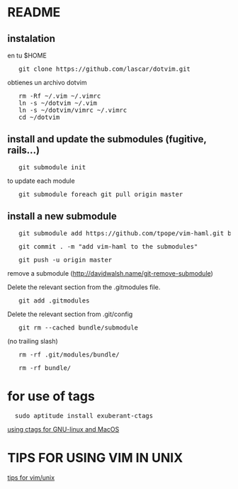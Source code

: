 # README

## instalation

en tu $HOME

<pre>
   git clone https://github.com/lascar/dotvim.git
</pre>

obtienes un archivo dotvim

<pre>
   rm -Rf ~/.vim ~/.vimrc
   ln -s ~/dotvim ~/.vim
   ln -s ~/dotvim/vimrc ~/.vimrc
   cd ~/dotvim
</pre>

## install and update the submodules (fugitive, rails...)

<pre>
   git submodule init
</pre>

to update each module

<pre>
   git submodule foreach git pull origin master
</pre>


## install a new submodule

<pre>
   git submodule add https://github.com/tpope/vim-haml.git bundle/vim-haml
</pre>

<pre>
   git commit . -m "add vim-haml to the submodules"
</pre>

<pre>
   git push -u origin master
</pre>

remove a submodule (http://davidwalsh.name/git-remove-submodule)

Delete the relevant section from the .gitmodules file. 

<pre>
   git add .gitmodules
</pre>

Delete the relevant section from .git/config

<pre>
   git rm --cached bundle/submodule
</pre>

(no trailing slash)

<pre>
   rm -rf .git/modules/bundle/<submodule>
</pre>

<pre>
   rm -rf bundle/<submodule>
</pre>

# for use of tags

<pre>
  sudo aptitude install exuberant-ctags
</pre>

[using ctags for GNU-linux and MacOS](http://scholarslab.org/research-and-development/code-spelunking-with-ctags-and-vim/)

# TIPS FOR USING VIM IN UNIX

[tips for vim/unix](TIPS_VIM_UNIX.md)


